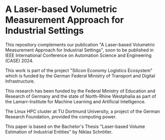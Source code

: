 # A Laser-based Volumetric Measurement Approach for Industrial Settings
This repository complements our publication "A Laser-based Volumetric Measurement Approach for Industrial Settings", soon to be published in IEEE International Conference on Automation Science and Engineering (CASE) 2024.


This work is part of the project "Silicon Economy Logistics Ecosystem" which is funded by the German Federal Ministry of Transport and Digital Infrastructure.
    
This research has been funded by the Federal Ministry of Education and Research of Germany and the state of North-Rhine Westphalia as part of the Lamarr-Institute for Machine Learning and Artificial Intelligence.
    
The Linux HPC cluster at TU Dortmund University, a project of the German Research Foundation, provided the computing power.

This paper is based on the Bachelor's Thesis "Laser-based Volume Estimation of Industrial Entities" by Niklas Schrötler.
